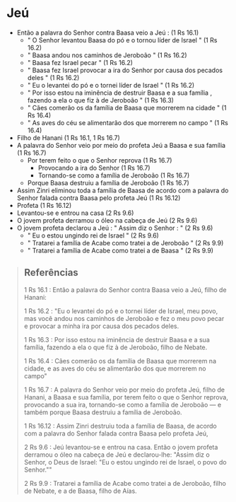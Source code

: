 # Jeú
- Então a palavra do Senhor contra Baasa veio a Jeú : (1 Rs 16.1)
  - " O Senhor levantou Baasa do pó e o tornou líder de Israel " (1 Rs 16.2)
  - " Baasa andou nos caminhos de Jeroboão " (1 Rs 16.2)
  - " Baasa fez Israel pecar " (1 Rs 16.2)
  - " Baasa fez Israel provocar a ira do Senhor por causa dos pecados deles " (1 Rs 16.2)
  - " Eu o levantei do pó e o tornei líder de Israel " (1 Rs 16.2)
  - " Por isso estou na iminência de destruir Baasa e a sua família , fazendo a ela o que fiz à de Jeroboão " (1 Rs 16.3)
  - " Cães comerão os da família de Baasa que morrerem na cidade " (1 Rs 16.4)
  - " As aves do céu se alimentarão dos que morrerem no campo " (1 Rs 16.4)
- Filho de Hanani (1 Rs 16.1, 1 Rs 16.7)
- A palavra do Senhor veio por meio do profeta Jeú a Baasa e sua família (1 Rs 16.7)
  - Por terem feito o que o Senhor reprova (1 Rs 16.7)
    - Provocando a ira do Senhor (1 Rs 16.7)
    - Tornando-se como a família de Jeroboão (1 Rs 16.7)
  - Porque Baasa destruiu a família de Jeroboão (1 Rs 16.7)
- Assim Zinri eliminou toda a família de Baasa de acordo com a palavra do Senhor falada contra Baasa pelo profeta Jeú (1 Rs 16.12)
- Profeta (1 Rs 16.12)
- Levantou-se e entrou na casa (2 Rs 9.6)
- O jovem profeta derramou o óleo na cabeça de Jeú (2 Rs 9.6)
- O jovem profeta declarou a Jeú : " Assim diz o Senhor : " (2 Rs 9.6)
  - " Eu o estou ungindo rei de Israel " (2 Rs 9.6)
  - " Tratarei a família de Acabe como tratei a de Jeroboão " (2 Rs 9.9)
  - " Tratarei a família de Acabe como tratei a de Baasa " (2 Rs 9.9)

> ## Referências
> 1 Rs 16.1 : Então a palavra do Senhor contra Baasa veio a Jeú, filho de Hanani:
>
> 1 Rs 16.2 : "Eu o levantei do pó e o tornei líder de Israel, meu povo, mas você andou nos caminhos de Jeroboão e fez o meu povo pecar e provocar a minha ira por causa dos pecados deles.
>
> 1 Rs 16.3 : Por isso estou na iminência de destruir Baasa e a sua família, fazendo a ela o que fiz à de Jeroboão, filho de Nebate.
>
> 1 Rs 16.4 : Cães comerão os da família de Baasa que morrerem na cidade, e as aves do céu se alimentarão dos que morrerem no campo"
>
> 1 Rs 16.7 : A palavra do Senhor veio por meio do profeta Jeú, filho de Hanani, a Baasa e sua família, por terem feito o que o Senhor reprova, provocando a sua ira, tornando-se como a família de Jeroboão — e também porque Baasa destruiu a família de Jeroboão.
>
> 1 Rs 16.12 : Assim Zinri destruiu toda a família de Baasa, de acordo com a palavra do Senhor falada contra Baasa pelo profeta Jeú,
>
> 2 Rs 9.6 : Jeú levantou-se e entrou na casa. Então o jovem profeta derramou o óleo na cabeça de Jeú e declarou-lhe: "Assim diz o Senhor, o Deus de Israel: "Eu o estou ungindo rei de Israel, o povo do Senhor.""
>
> 2 Rs 9.9 : Tratarei a família de Acabe como tratei a de Jeroboão, filho de Nebate, e a de Baasa, filho de Aías.